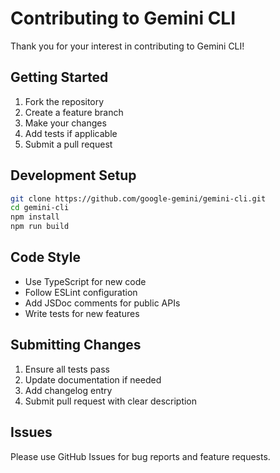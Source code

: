 # Contributing to Gemini CLI

Thank you for your interest in contributing to Gemini CLI!

## Getting Started

1. Fork the repository
2. Create a feature branch
3. Make your changes
4. Add tests if applicable
5. Submit a pull request

## Development Setup

```bash
git clone https://github.com/google-gemini/gemini-cli.git
cd gemini-cli
npm install
npm run build
```

## Code Style

- Use TypeScript for new code
- Follow ESLint configuration
- Add JSDoc comments for public APIs
- Write tests for new features

## Submitting Changes

1. Ensure all tests pass
2. Update documentation if needed
3. Add changelog entry
4. Submit pull request with clear description

## Issues

Please use GitHub Issues for bug reports and feature requests.
